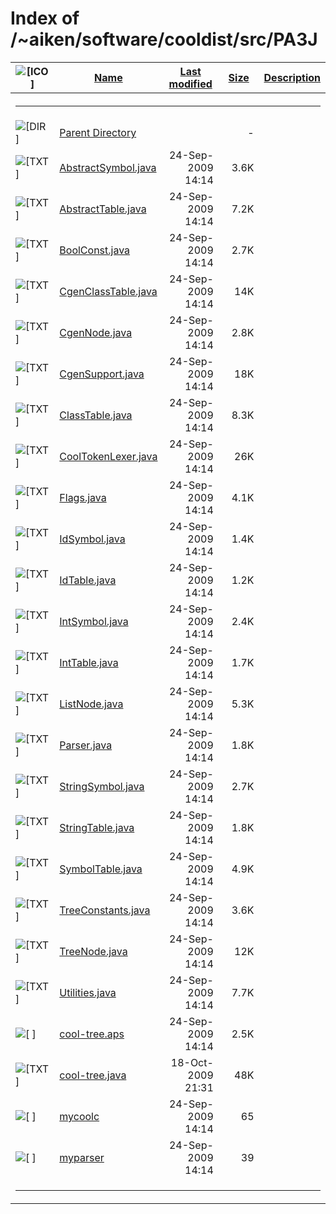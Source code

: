 # Index of /~aiken/software/cooldist/src/PA3J

<table>
<colgroup>
<col style="width: 20%" />
<col style="width: 20%" />
<col style="width: 20%" />
<col style="width: 20%" />
<col style="width: 20%" />
</colgroup>
<thead>
<tr>
<th><img src="/icons/blank.gif" alt="[ICO]" /></th>
<th><a href="?C=N;O=D">Name</a></th>
<th><a href="?C=M;O=A">Last modified</a></th>
<th><a href="?C=S;O=A">Size</a></th>
<th><a href="?C=D;O=A">Description</a></th>
</tr>
</thead>
<tbody>
<tr>
<th colspan="5"><hr /></th>
</tr>
&#10;<tr>
<td data-valign="top"><img src="/icons/back.gif" alt="[DIR]" /></td>
<td><a href="/~aiken/software/cooldist/src/">Parent Directory</a></td>
<td> </td>
<td style="text-align: right;">-</td>
<td> </td>
</tr>
<tr>
<td data-valign="top"><img src="/icons/text.gif" alt="[TXT]" /></td>
<td><a href="AbstractSymbol.java">AbstractSymbol.java</a></td>
<td style="text-align: right;">24-Sep-2009 14:14</td>
<td style="text-align: right;">3.6K</td>
<td> </td>
</tr>
<tr>
<td data-valign="top"><img src="/icons/text.gif" alt="[TXT]" /></td>
<td><a href="AbstractTable.java">AbstractTable.java</a></td>
<td style="text-align: right;">24-Sep-2009 14:14</td>
<td style="text-align: right;">7.2K</td>
<td> </td>
</tr>
<tr>
<td data-valign="top"><img src="/icons/text.gif" alt="[TXT]" /></td>
<td><a href="BoolConst.java">BoolConst.java</a></td>
<td style="text-align: right;">24-Sep-2009 14:14</td>
<td style="text-align: right;">2.7K</td>
<td> </td>
</tr>
<tr>
<td data-valign="top"><img src="/icons/text.gif" alt="[TXT]" /></td>
<td><a href="CgenClassTable.java">CgenClassTable.java</a></td>
<td style="text-align: right;">24-Sep-2009 14:14</td>
<td style="text-align: right;">14K</td>
<td> </td>
</tr>
<tr>
<td data-valign="top"><img src="/icons/text.gif" alt="[TXT]" /></td>
<td><a href="CgenNode.java">CgenNode.java</a></td>
<td style="text-align: right;">24-Sep-2009 14:14</td>
<td style="text-align: right;">2.8K</td>
<td> </td>
</tr>
<tr>
<td data-valign="top"><img src="/icons/text.gif" alt="[TXT]" /></td>
<td><a href="CgenSupport.java">CgenSupport.java</a></td>
<td style="text-align: right;">24-Sep-2009 14:14</td>
<td style="text-align: right;">18K</td>
<td> </td>
</tr>
<tr>
<td data-valign="top"><img src="/icons/text.gif" alt="[TXT]" /></td>
<td><a href="ClassTable.java">ClassTable.java</a></td>
<td style="text-align: right;">24-Sep-2009 14:14</td>
<td style="text-align: right;">8.3K</td>
<td> </td>
</tr>
<tr>
<td data-valign="top"><img src="/icons/text.gif" alt="[TXT]" /></td>
<td><a href="CoolTokenLexer.java">CoolTokenLexer.java</a></td>
<td style="text-align: right;">24-Sep-2009 14:14</td>
<td style="text-align: right;">26K</td>
<td> </td>
</tr>
<tr>
<td data-valign="top"><img src="/icons/text.gif" alt="[TXT]" /></td>
<td><a href="Flags.java">Flags.java</a></td>
<td style="text-align: right;">24-Sep-2009 14:14</td>
<td style="text-align: right;">4.1K</td>
<td> </td>
</tr>
<tr>
<td data-valign="top"><img src="/icons/text.gif" alt="[TXT]" /></td>
<td><a href="IdSymbol.java">IdSymbol.java</a></td>
<td style="text-align: right;">24-Sep-2009 14:14</td>
<td style="text-align: right;">1.4K</td>
<td> </td>
</tr>
<tr>
<td data-valign="top"><img src="/icons/text.gif" alt="[TXT]" /></td>
<td><a href="IdTable.java">IdTable.java</a></td>
<td style="text-align: right;">24-Sep-2009 14:14</td>
<td style="text-align: right;">1.2K</td>
<td> </td>
</tr>
<tr>
<td data-valign="top"><img src="/icons/text.gif" alt="[TXT]" /></td>
<td><a href="IntSymbol.java">IntSymbol.java</a></td>
<td style="text-align: right;">24-Sep-2009 14:14</td>
<td style="text-align: right;">2.4K</td>
<td> </td>
</tr>
<tr>
<td data-valign="top"><img src="/icons/text.gif" alt="[TXT]" /></td>
<td><a href="IntTable.java">IntTable.java</a></td>
<td style="text-align: right;">24-Sep-2009 14:14</td>
<td style="text-align: right;">1.7K</td>
<td> </td>
</tr>
<tr>
<td data-valign="top"><img src="/icons/text.gif" alt="[TXT]" /></td>
<td><a href="ListNode.java">ListNode.java</a></td>
<td style="text-align: right;">24-Sep-2009 14:14</td>
<td style="text-align: right;">5.3K</td>
<td> </td>
</tr>
<tr>
<td data-valign="top"><img src="/icons/text.gif" alt="[TXT]" /></td>
<td><a href="Parser.java">Parser.java</a></td>
<td style="text-align: right;">24-Sep-2009 14:14</td>
<td style="text-align: right;">1.8K</td>
<td> </td>
</tr>
<tr>
<td data-valign="top"><img src="/icons/text.gif" alt="[TXT]" /></td>
<td><a href="StringSymbol.java">StringSymbol.java</a></td>
<td style="text-align: right;">24-Sep-2009 14:14</td>
<td style="text-align: right;">2.7K</td>
<td> </td>
</tr>
<tr>
<td data-valign="top"><img src="/icons/text.gif" alt="[TXT]" /></td>
<td><a href="StringTable.java">StringTable.java</a></td>
<td style="text-align: right;">24-Sep-2009 14:14</td>
<td style="text-align: right;">1.8K</td>
<td> </td>
</tr>
<tr>
<td data-valign="top"><img src="/icons/text.gif" alt="[TXT]" /></td>
<td><a href="SymbolTable.java">SymbolTable.java</a></td>
<td style="text-align: right;">24-Sep-2009 14:14</td>
<td style="text-align: right;">4.9K</td>
<td> </td>
</tr>
<tr>
<td data-valign="top"><img src="/icons/text.gif" alt="[TXT]" /></td>
<td><a href="TreeConstants.java">TreeConstants.java</a></td>
<td style="text-align: right;">24-Sep-2009 14:14</td>
<td style="text-align: right;">3.6K</td>
<td> </td>
</tr>
<tr>
<td data-valign="top"><img src="/icons/text.gif" alt="[TXT]" /></td>
<td><a href="TreeNode.java">TreeNode.java</a></td>
<td style="text-align: right;">24-Sep-2009 14:14</td>
<td style="text-align: right;">12K</td>
<td> </td>
</tr>
<tr>
<td data-valign="top"><img src="/icons/text.gif" alt="[TXT]" /></td>
<td><a href="Utilities.java">Utilities.java</a></td>
<td style="text-align: right;">24-Sep-2009 14:14</td>
<td style="text-align: right;">7.7K</td>
<td> </td>
</tr>
<tr>
<td data-valign="top"><img src="/icons/unknown.gif" alt="[ ]" /></td>
<td><a href="cool-tree.aps">cool-tree.aps</a></td>
<td style="text-align: right;">24-Sep-2009 14:14</td>
<td style="text-align: right;">2.5K</td>
<td> </td>
</tr>
<tr>
<td data-valign="top"><img src="/icons/text.gif" alt="[TXT]" /></td>
<td><a href="cool-tree.java">cool-tree.java</a></td>
<td style="text-align: right;">18-Oct-2009 21:31</td>
<td style="text-align: right;">48K</td>
<td> </td>
</tr>
<tr>
<td data-valign="top"><img src="/icons/unknown.gif" alt="[ ]" /></td>
<td><a href="mycoolc">mycoolc</a></td>
<td style="text-align: right;">24-Sep-2009 14:14</td>
<td style="text-align: right;">65</td>
<td> </td>
</tr>
<tr>
<td data-valign="top"><img src="/icons/unknown.gif" alt="[ ]" /></td>
<td><a href="myparser">myparser</a></td>
<td style="text-align: right;">24-Sep-2009 14:14</td>
<td style="text-align: right;">39</td>
<td> </td>
</tr>
<tr>
<td colspan="5"><hr /></td>
</tr>
</tbody>
</table>
